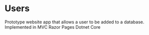 # Users
Prototype website app that allows a user to be added to a database. Implemented in MVC Razor Pages Dotnet Core
